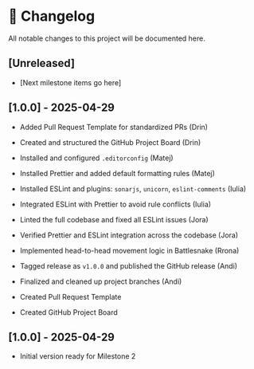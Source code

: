 # 📜 Changelog

All notable changes to this project will be documented here.

## [Unreleased]
- [Next milestone items go here]

## [1.0.0] - 2025-04-29
- Added Pull Request Template for standardized PRs (Drin)
- Created and structured the GitHub Project Board (Drin)
- Installed and configured `.editorconfig` (Matej)
- Installed Prettier and added default formatting rules (Matej)
- Installed ESLint and plugins: `sonarjs`, `unicorn`, `eslint-comments` (Iulia)
- Integrated ESLint with Prettier to avoid rule conflicts (Iulia)
- Linted the full codebase and fixed all ESLint issues (Jora)
- Verified Prettier and ESLint integration across the codebase (Jora)
- Implemented head-to-head movement logic in Battlesnake (Rrona)
- Tagged release as `v1.0.0` and published the GitHub release (Andi)
- Finalized and cleaned up project branches (Andi)

- Created Pull Request Template
- Created GitHub Project Board

## [1.0.0] - 2025-04-29
- Initial version ready for Milestone 2
